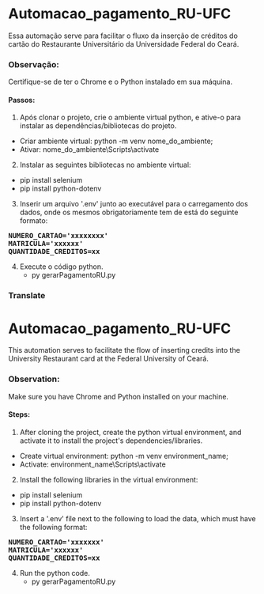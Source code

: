 # Automacao_pagamento_RU-UFC
Essa automação serve para facilitar o fluxo da inserção de créditos do cartão do Restaurante Universitário da Universidade Federal do Ceará.

### Observação:
Certifique-se de ter o Chrome e o Python instalado em sua máquina.

#### Passos:
1. Após clonar o projeto, crie o ambiente virtual python, e ative-o para instalar as dependências/bibliotecas do projeto.
  - Criar ambiente virtual: python -m venv nome_do_ambiente;
  - Ativar: nome_do_ambiente\Scripts\activate
2. Instalar as seguintes bibliotecas no ambiente virtual:
  - pip install selenium
  - pip install python-dotenv
3. Inserir um arquivo '.env' junto ao executável para o carregamento dos dados, onde os mesmos obrigatoriamente tem de está do seguinte formato:
<pre>
<b>NUMERO_CARTAO='xxxxxxxx'
MATRICULA='xxxxxx'
QUANTIDADE_CREDITOS=xx</b>
</pre>
4. Execute o código python.
   - py gerarPagamentoRU.py

### Translate
# Automacao_pagamento_RU-UFC
This automation serves to facilitate the flow of inserting credits into the University Restaurant card at the Federal University of Ceará.

### Observation:
Make sure you have Chrome and Python installed on your machine.

#### Steps:
1. After cloning the project, create the python virtual environment, and activate it to install the project's dependencies/libraries.
  - Create virtual environment: python -m venv environment_name;
  - Activate: environment_name\Scripts\activate
2. Install the following libraries in the virtual environment:
  - pip install selenium
  - pip install python-dotenv
3. Insert a '.env' file next to the following to load the data, which must have the following format:
<pre>
<b>NUMERO_CARTAO='xxxxxxx'
MATRICULA='xxxxxx'
QUANTIDADE_CREDITOS=xx</b>
</pre>
4. Run the python code.
   - py gerarPagamentoRU.py
